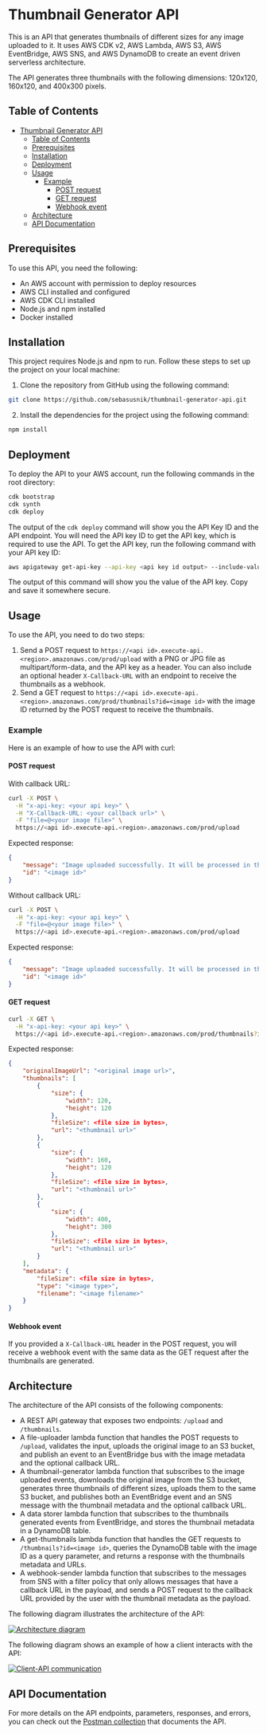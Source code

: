 # Thumbnail Generator API

This is an API that generates thumbnails of different sizes for any image uploaded to it. It uses AWS CDK v2, AWS Lambda, AWS S3, AWS EventBridge, AWS SNS, and AWS DynamoDB to create an event driven serverless architecture.

The API generates three thumbnails with the following dimensions: 120x120, 160x120, and 400x300 pixels.

## Table of Contents

- [Thumbnail Generator API](#thumbnail-generator-api)
  - [Table of Contents](#table-of-contents)
  - [Prerequisites](#prerequisites)
  - [Installation](#installation)
  - [Deployment](#deployment)
  - [Usage](#usage)
    - [Example](#example)
      - [POST request](#post-request)
      - [GET request](#get-request)
      - [Webhook event](#webhook-event)
  - [Architecture](#architecture)
  - [API Documentation](#api-documentation)

## Prerequisites

To use this API, you need the following:

- An AWS account with permission to deploy resources
- AWS CLI installed and configured
- AWS CDK CLI installed
- Node.js and npm installed
- Docker installed

## Installation

This project requires Node.js and npm to run. Follow these steps to set up the project on your local machine:

1. Clone the repository from GitHub using the following command:

```bash
git clone https://github.com/sebasusnik/thumbnail-generator-api.git
```

2. Install the dependencies for the project using the following command:

```bash
npm install
```

## Deployment

To deploy the API to your AWS account, run the following commands in the root directory:

```bash
cdk bootstrap
cdk synth
cdk deploy
```

The output of the `cdk deploy` command will show you the API Key ID and the API endpoint. You will need the API key ID to get the API key, which is required to use the API. To get the API key, run the following command with your API key ID:

```bash
aws apigateway get-api-key --api-key <api key id output> --include-value
```

The output of this command will show you the value of the API key. Copy and save it somewhere secure.

## Usage

To use the API, you need to do two steps:

1. Send a POST request to `https://<api id>.execute-api.<region>.amazonaws.com/prod/upload` with a PNG or JPG file as multipart/form-data, and the API key as a header. You can also include an optional header `X-Callback-URL` with an endpoint to receive the thumbnails as a webhook.
2. Send a GET request to `https://<api id>.execute-api.<region>.amazonaws.com/prod/thumbnails?id=<image id>` with the image ID returned by the POST request to receive the thumbnails.

### Example

Here is an example of how to use the API with curl:

#### POST request

With callback URL:

```bash
curl -X POST \
  -H "x-api-key: <your api key>" \
  -H "X-Callback-URL: <your callback url>" \
  -F "file=@<your image file>" \
  https://<api id>.execute-api.<region>.amazonaws.com/prod/upload
```

Expected response:

```json
{
	"message": "Image uploaded successfully. It will be processed in the background. A webhook event will be sent after processing is complete.",
	"id": "<image id>"
}
```

Without callback URL:

```bash
curl -X POST \
  -H "x-api-key: <your api key>" \
  -F "file=@<your image file>" \
  https://<api id>.execute-api.<region>.amazonaws.com/prod/upload
```

Expected response:

```json
{
	"message": "Image uploaded successfully. It will be processed in the background. You can query the image with the ID.",
	"id": "<image id>"
}
```

#### GET request

```bash
curl -X GET \
  -H "x-api-key: <your api key>" \
  https://<api id>.execute-api.<region>.amazonaws.com/prod/thumbnails?id=<image id>
```

Expected response:

```json
{
	"originalImageUrl": "<original image url>",
	"thumbnails": [
		{
			"size": {
				"width": 120,
				"height": 120
			},
			"fileSize": <file size in bytes>,
			"url": "<thumbnail url>"
		},
		{
			"size": {
				"width": 160,
				"height": 120
			},
			"fileSize": <file size in bytes>,
			"url": "<thumbnail url>"
		},
		{
			"size": {
				"width": 400,
				"height": 300
			},
			"fileSize": <file size in bytes>,
			"url": "<thumbnail url>"
		}
	],
	"metadata": {
		"fileSize": <file size in bytes>,
		"type": "<image type>",
		"filename": "<image filename>"
	}
}
```

#### Webhook event

If you provided a `X-Callback-URL` header in the POST request, you will receive a webhook event with the same data as the GET request after the thumbnails are generated.

## Architecture

The architecture of the API consists of the following components:

- A REST API gateway that exposes two endpoints: `/upload` and `/thumbnails`.
- A file-uploader lambda function that handles the POST requests to `/upload`, validates the input, uploads the original image to an S3 bucket, and publish an event to an EventBridge bus with the image metadata and the optional callback URL.
- A thumbnail-generator lambda function that subscribes to the image uploaded events, downloads the original image from the S3 bucket, generates three thumbnails of different sizes, uploads them to the same S3 bucket, and publishes both an EventBridge event and an SNS message with the thumbnail metadata and the optional callback URL.
- A data storer lambda function that subscribes to the thumbnails generated events from EventBridge, and stores the thumbnail metadata in a DynamoDB table.
- A get-thumbnails lambda function that handles the GET requests to `/thumbnails?id=<image id>`, queries the DynamoDB table with the image ID as a query parameter, and returns a response with the thumbnails metadata and URLs.
- A webhook-sender lambda function that subscribes to the messages from SNS with a filter policy that only allows messages that have a callback URL in the payload, and sends a POST request to the callback URL provided by the user with the thumbnail metadata as the payload.

The following diagram illustrates the architecture of the API:

[![Architecture diagram](https://i.imgur.com/CSwHEN3.png)](https://excalidraw.com/#json=1NZV3FbQcuvGYsgKDwUVM,KQJ4iYMa8CbDkZGQPCj82Q)

The following diagram shows an example of how a client interacts with the API:

[![Client-API communication](https://i.imgur.com/qwOOWCM.png)](https://excalidraw.com/#json=lddTiuRoFRIBVItpln0ZP,5uYjsyVnkvre_atSy9OilA)

## API Documentation

For more details on the API endpoints, parameters, responses, and errors, you can check out the [Postman collection](https://documenter.getpostman.com/view/28869574/2s9XxySZZk) that documents the API.


